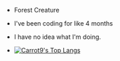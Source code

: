 - Forest Creature

- I've been coding for like 4 months

- I have no idea what I'm doing.

- [![Carrot9's Top Langs](https://github-readme-stats.vercel.app/api/top-langs/?username=Carrot-9&layout=pie&hide=Html,Css,Scss&theme=tokyonight)](https://github.com/Carrot-9/github-readme-stats)
